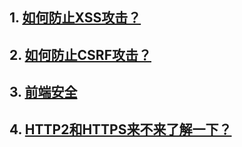 ## 1. [如何防止XSS攻击？](https://www.freebuf.com/articles/web/185654.html)
## 2. [如何防止CSRF攻击？](https://www.cnblogs.com/lr393993507/p/9834856.html)
## 3. [前端安全](https://www.cnblogs.com/443855539-wind/p/6055816.html)
## 4. [HTTP2和HTTPS来不来了解一下？](https://www.cnblogs.com/Java3y/p/9392349.html)
